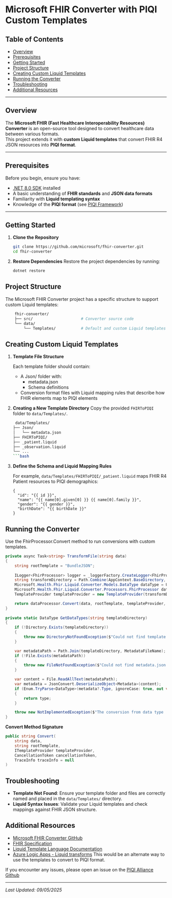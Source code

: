 # Microsoft FHIR Converter with PIQI Custom Templates

## Table of Contents
- [Overview](#overview)
- [Prerequisites](#prerequisites)
- [Getting Started](#getting-started)
- [Project Structure](#project-structure)
- [Creating Custom Liquid Templates](#creating-custom-liquid-templates)
- [Running the Converter](#running-the-converter)
- [Troubleshooting](#troubleshooting)
- [Additional Resources](#additional-resources)

---

## Overview
The **Microsoft FHIR (Fast Healthcare Interoperability Resources) Converter** is an open-source tool designed to convert healthcare data between various formats.  
This project extends it with **custom Liquid templates** that convert FHIR R4 JSON resources into **PIQI format**.

---

## Prerequisites
Before you begin, ensure you have:

- [.NET 8.0 SDK](https://dotnet.microsoft.com/download) installed  
- A basic understanding of **FHIR standards** and **JSON data formats**  
- Familiarity with **Liquid templating syntax**  
- Knowledge of the **PIQI format** (see [PIQI Framework](https://piqiframework.org/))  

---

## Getting Started

1. **Clone the Repository**
   ```bash
   git clone https://github.com/microsoft/fhir-converter.git
   cd fhir-converter
    ```

2. **Restore Dependencies**
   Restore the project dependencies by running:
   ```bash
   dotnet restore
   ```

## Project Structure

The Microsoft FHIR Converter project has a specific structure to support custom Liquid templates:
```bash
    fhir-converter/
    ├── src/                     # Converter source code
    └── data/
        └── Templates/           # Default and custom Liquid templates
```

## Creating Custom Liquid Templates

1. **Template File Structure**

   Each template folder should contain:
    - A Json/ folder with:
        - metadata.json
        - Schema definitions
    - Conversion format files with Liquid mapping rules that describe how FHIR elements map to PIQI elements
  

2. **Creating a New Template Directory**
   Copy the provided `FHIRToPIQI` folder to `data/Templates/`.
    ```bash
     data/Templates/
    ├── Json/
    │   └── metadata.json
    ├── FHIRToPIQI/
    ├── _patient.liquid
    ├── _observation.liquid
    └── ...
    ```bash


3. **Define the Schema and Liquid Mapping Rules**

    For example, `data/Templates/FHIRToPIQI/_patient.liquid` maps FHIR R4 Patient resources to PIQI demographics:
   ```liquid
   {
     "id": "{{ id }}",
     "name": "{{ name[0].given[0] }} {{ name[0].family }}",
     "gender": "{{ gender }}",
     "birthDate": "{{ birthDate }}"
   }
   ```

## Running the Converter

Use the FhirProcessor.Convert method to run conversions with custom templates.

```c#
private async Task<string> TransformFile(string data)
{
	string rootTemplate = "BundleJSON";
			
	ILogger<FhirProcessor> logger = _loggerFactory.CreateLogger<FhirProcessor>();
	string transformDirectory = Path.Combine(AppContext.BaseDirectory, @"Transforms\FHIRToPIQI");
	Microsoft.Health.Fhir.Liquid.Converter.Models.DataType dataType = Util.GetDataTypes(transformDirectory);
	Microsoft.Health.Fhir.Liquid.Converter.Processors.FhirProcessor dataProcessor = new FhirProcessor(new ProcessorSettings(), logger);
	TemplateProvider templateProvider = new TemplateProvider(transformDirectory, dataType);

	return dataProcessor.Convert(data, rootTemplate, templateProvider, null);       
}
    
private static DataType GetDataTypes(string templateDirectory)
{
    if (!Directory.Exists(templateDirectory))
    {
        throw new DirectoryNotFoundException($"Could not find template directory: {templateDirectory}");
    }

    var metadataPath = Path.Join(templateDirectory, MetadataFileName);
    if (!File.Exists(metadataPath))
    {
        throw new FileNotFoundException($"Could not find metadata.json in template directory: {templateDirectory}.");
    }

    var content = File.ReadAllText(metadataPath);
    var metadata = JsonConvert.DeserializeObject<Metadata>(content);
    if (Enum.TryParse<DataType>(metadata?.Type, ignoreCase: true, out var type))
    {
        return type;
    }

    throw new NotImplementedException($"The conversion from data type '{metadata?.Type}' to FHIR is not supported");
}
```
**Convert Method Signature**
```c#
public string Convert(
    string data,
    string rootTemplate,
    ITemplateProvider templateProvider,
    CancellationToken cancellationToken,
    TraceInfo traceInfo = null
)
```



## Troubleshooting

- **Template Not Found**: Ensure your template folder and files are correctly named and placed in the `data/Templates/` directory.
- **Liquid Syntax Issues**: Validate your Liquid templates and check mappings against FHIR JSON structure.

## Additional Resources

- [Microsoft FHIR Converter GitHub](https://github.com/microsoft/fhir-converter)
- [FHIR Specification](https://www.hl7.org/fhir/)
- [Liquid Template Language Documentation](https://shopify.dev/themes/liquid)
- [Azure Logic Apps - Liquid transforms](https://learn.microsoft.com/en-us/azure/logic-apps/logic-apps-enterprise-integration-liquid-transform?tabs=consumption) This would be an alternate way to use the templates to convert to PIQI format.

If you encounter any issues, please open an issue on the [PIQI Alliance Github](https://github.com/piqiframework) 

---

*Last Updated: 09/05/2025*
